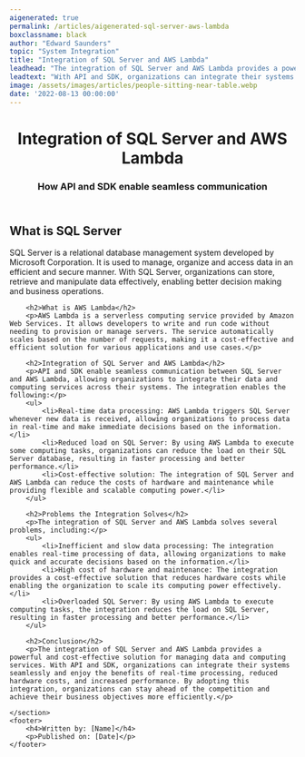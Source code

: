 ```yaml
---
aigenerated: true
permalink: /articles/aigenerated-sql-server-aws-lambda
boxclassname: black
author: "Edward Saunders"
topic: "System Integration"
title: "Integration of SQL Server and AWS Lambda"
leadhead: "The integration of SQL Server and AWS Lambda provides a powerful and cost-effective solution for managing data and computing services"
leadtext: "With API and SDK, organizations can integrate their systems seamlessly and enjoy the benefits of real-time processing, reduced hardware costs, and increased performance. By adopting this integration, organizations can stay ahead of the competition and achieve their business objectives more efficiently."
image: /assets/images/articles/people-sitting-near-table.webp
date: '2022-08-13 00:00:00'
---
```

<div class="arttext">	<header>
		<h1>Integration of SQL Server and AWS Lambda</h1>
		<h3>How API and SDK enable seamless communication</h3>
	</header>
	<section>
		<h2>What is SQL Server</h2>
		<p>SQL Server is a relational database management system developed by Microsoft Corporation. It is used to manage, organize and access data in an efficient and secure manner. With SQL Server, organizations can store, retrieve and manipulate data effectively, enabling better decision making and business operations.</p>

		<h2>What is AWS Lambda</h2>
		<p>AWS Lambda is a serverless computing service provided by Amazon Web Services. It allows developers to write and run code without needing to provision or manage servers. The service automatically scales based on the number of requests, making it a cost-effective and efficient solution for various applications and use cases.</p>

		<h2>Integration of SQL Server and AWS Lambda</h2>
		<p>API and SDK enable seamless communication between SQL Server and AWS Lambda, allowing organizations to integrate their data and computing services across their systems. The integration enables the following:</p>
		<ul>
			<li>Real-time data processing: AWS Lambda triggers SQL Server whenever new data is received, allowing organizations to process data in real-time and make immediate decisions based on the information.</li>
			<li>Reduced load on SQL Server: By using AWS Lambda to execute some computing tasks, organizations can reduce the load on their SQL Server database, resulting in faster processing and better performance.</li>
			<li>Cost-effective solution: The integration of SQL Server and AWS Lambda can reduce the costs of hardware and maintenance while providing flexible and scalable computing power.</li>
		</ul>

		<h2>Problems the Integration Solves</h2>
		<p>The integration of SQL Server and AWS Lambda solves several problems, including:</p>
		<ul>
			<li>Inefficient and slow data processing: The integration enables real-time processing of data, allowing organizations to make quick and accurate decisions based on the information.</li>
			<li>High cost of hardware and maintenance: The integration provides a cost-effective solution that reduces hardware costs while enabling the organization to scale its computing power effectively.</li>
			<li>Overloaded SQL Server: By using AWS Lambda to execute computing tasks, the integration reduces the load on SQL Server, resulting in faster processing and better performance.</li>
		</ul>

		<h2>Conclusion</h2>
		<p>The integration of SQL Server and AWS Lambda provides a powerful and cost-effective solution for managing data and computing services. With API and SDK, organizations can integrate their systems seamlessly and enjoy the benefits of real-time processing, reduced hardware costs, and increased performance. By adopting this integration, organizations can stay ahead of the competition and achieve their business objectives more efficiently.</p>

	</section>
	<footer>
		<h4>Written by: [Name]</h4>
		<p>Published on: [Date]</p>
	</footer>
</div>